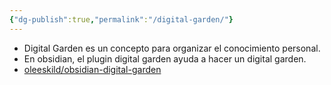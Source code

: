 ```yaml
---
{"dg-publish":true,"permalink":"/digital-garden/"}
---
```



- Digital Garden es un concepto para organizar el conocimiento personal.
- En obsidian, el plugin digital garden ayuda a hacer un digital garden.
- [oleeskild/obsidian-digital-garden](https://github.com/oleeskild/obsidian-digital-garden?tab=readme-ov-file)